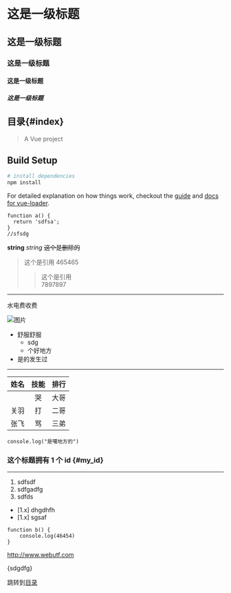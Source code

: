 # 这是一级标题
## 这是一级标题
### 这是一级标题
#### 这是一级标题
##### 这是一级标题
## 目录{#index}
> A Vue project

## Build Setup

``` bash
# install dependencies
npm install
```

For detailed explanation on how things work, checkout the [guide](http://vuejs-templates.github.io/webpack/) and [docs for vue-loader](http://vuejs.github.io/vue-loader).

```
function a() {
  return 'sdfsa';
}
//sfsdg
```

**string** *string* ~~这个是删除的~~

> 这个是引用
465465
>> 这个是引用<br/>
7897897

---
水电费收费

![图片](http://webutf.com/img/helloweba.png)

- 舒服舒服
	- sdg
	- 个好地方
- 是的发生过

---

姓名|技能|排行
:--|:--:|--:
| |哭 |大哥
关羽|打 |二哥
张飞|骂   |三弟

`console.log("是噶地方的")`

### 这个标题拥有 1 个 id {#my_id}
---

1. sdfsdf
2. sdfgadfg
1. sdfds

- [1.x] dhgdhfh
- [1.x] sgsaf

```
function b() {
	console.log(46454)
}
```

<http://www.webutf.com>

{sdgdfg}


跳转到[目录](#index)